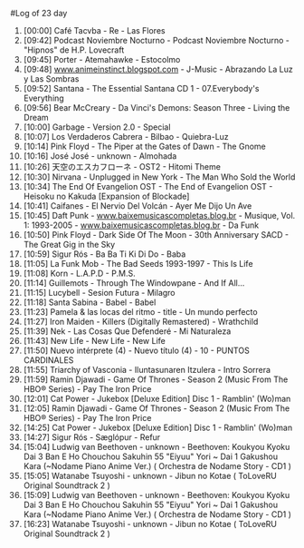 #Log of 23 day

1. [00:00] Café Tacvba - Re - Las Flores
1. [09:42] Podcast Noviembre Nocturno - Podcast Noviembre Nocturno - "Hipnos" de H.P. Lovecraft
1. [09:45] Porter - Atemahawke - Estocolmo
1. [09:48] www.animeinstinct.blogspot.com - J-Music - Abrazando La Luz y Las Sombras
1. [09:52] Santana - The Essential Santana CD 1 - 07.Everybody's Everything
1. [09:56] Bear McCreary - Da Vinci's Demons: Season Three - Living the Dream
1. [10:00] Garbage - Version 2.0 - Special
1. [10:07] Los Verdaderos Cabrera - Bilbao - Quiebra-Luz
1. [10:14] Pink Floyd - The Piper at the Gates of Dawn - The Gnome
1. [10:16] José José - unknown - Almohada
1. [10:26] 天空のエスカフローネ - OST2 - Hitomi Theme
1. [10:30] Nirvana - Unplugged in New York - The Man Who Sold the World
1. [10:34] The End Of Evangelion OST - The End of Evangelion OST - Heisoku no Kakuda [Expansion of Blockade]
1. [10:41] Caifanes - El Nervio Del Volcán - Ayer Me Dijo Un Ave
1. [10:45] Daft Punk - www.baixemusicascompletas.blog.br - Musique, Vol. 1: 1993-2005 - www.baixemusicascompletas.blog.br - Da Funk
1. [10:50] Pink Floyd - Dark Side Of The Moon - 30th Anniversary SACD - The Great Gig in the Sky
1. [10:59] Sigur Rós - Ba Ba Ti Ki Di Do - Baba
1. [11:05] La Funk Mob - The Bad Seeds 1993-1997 - This Is Life
1. [11:08] Korn - L.A.P.D - P.M.S.
1. [11:14] Guillemots - Through The Windowpane - And If All...
1. [11:15] Lucybell - Sesion Futura - Milagro
1. [11:18] Santa Sabina - Babel - Babel
1. [11:23] Pamela & las locas del ritmo - title - Un mundo perfecto
1. [11:27] Iron Maiden - Killers (Digitally Remastered) - Wrathchild
1. [11:39] Nek - Las Cosas Que Defenderé - Mi Naturaleza
1. [11:43] New Life - New Life - New Life
1. [11:50] Nuevo intérprete (4) - Nuevo título (4) - 10 - PUNTOS CARDINALES
1. [11:55] Triarchy of Vasconia - Iluntasunaren Itzulera - Intro Sorrera
1. [11:59] Ramin Djawadi - Game Of Thrones - Season 2 (Music From The HBO® Series) - Pay The Iron Price
1. [12:01] Cat Power - Jukebox [Deluxe Edition] Disc 1 - Ramblin' (Wo)man
1. [12:05] Ramin Djawadi - Game Of Thrones - Season 2 (Music From The HBO® Series) - Pay The Iron Price
1. [14:25] Cat Power - Jukebox [Deluxe Edition] Disc 1 - Ramblin' (Wo)man
1. [14:27] Sigur Rós - Sæglópur - Refur
1. [15:04] Ludwig van Beethoven - unknown - Beethoven: Koukyou Kyoku Dai 3 Ban E Ho Chouchou Sakuhin 55 "Eiyuu" Yori ~ Dai 1 Gakushou Kara (~Nodame Piano Anime Ver.) ( Orchestra de Nodame Story - CD1 )
1. [15:05] Watanabe Tsuyoshi - unknown - Jibun no Kotae ( ToLoveRU Original Soundtrack 2 )
1. [15:09] Ludwig van Beethoven - unknown - Beethoven: Koukyou Kyoku Dai 3 Ban E Ho Chouchou Sakuhin 55 "Eiyuu" Yori ~ Dai 1 Gakushou Kara (~Nodame Piano Anime Ver.) ( Orchestra de Nodame Story - CD1 )
1. [16:23] Watanabe Tsuyoshi - unknown - Jibun no Kotae ( ToLoveRU Original Soundtrack 2 )
